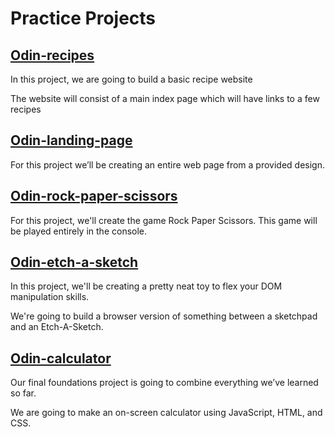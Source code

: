 # Practice Projects

## [Odin-recipes](./1-odin-recipes/)

In this project, we are going to build a basic recipe website

The website will consist of a main index page which will have links to a few recipes

## [Odin-landing-page](./2-odin-landing-page/)

For this project we’ll be creating an entire web page from a provided design.

## [Odin-rock-paper-scissors](./3-odin-rock-paper-scissors/)

For this project, we'll create the game Rock Paper Scissors. This game will be played entirely in the console.

## [Odin-etch-a-sketch](./4-odin-etch-a-sketch/)

In this project, we'll be creating a pretty neat toy to flex your DOM manipulation skills.

We're going to build a browser version of something between a sketchpad and an Etch-A-Sketch.

## [Odin-calculator](./5-odin-calculator/)

Our final foundations project is going to combine everything we’ve learned so far.

We are going to make an on-screen calculator using JavaScript, HTML, and CSS.
